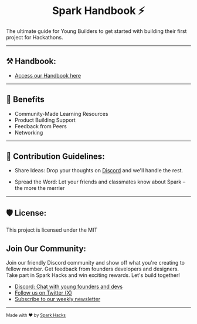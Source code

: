 <h1 align="center" id="title">Spark Handbook ⚡</h1>

<p id="description">The ultimate guide for Young Builders to get started with building their first project for Hackathons.</p>
<hr>

<h2>⚒️ Handbook:</h2>

- [Access our Handbook here](sparkhandbook.vercel.app)
<hr>

<h2>🤝 Benefits</h2>

*   Community-Made Learning Resources
*   Product Building Support
*   Feedback from Peers
*   Networking
<hr>

<h2>🍰 Contribution Guidelines:</h2>

- Share Ideas: Drop your thoughts on [Discord](https://discord.com/invite/eaZQuctYKX) and we'll handle the rest.

- Spread the Word: Let your friends and classmates know about Spark – the more the merrier
<hr>

<h2>🛡️ License:</h2>

This project is licensed under the MIT

<h2>Join Our Community:</h2>

Join our friendly Discord community and show off what you're creating to fellow member. Get feedback from founders developers and designers. Take part in Spark Hacks and win exciting rewards. Let's build together!

- [Discord: Chat with young founders and devs](https://discord.com/invite/eaZQuctYKX)
- [Follow us on Twitter (X)](https://twitter.com/_sparkhacks)
- [Subscribe to our weekly newsletter](https://sparkcommmunity.substack.com)

----

<sub>Made with ❤️ by [Spark Hacks](https://sparkhack.org)</sub>
